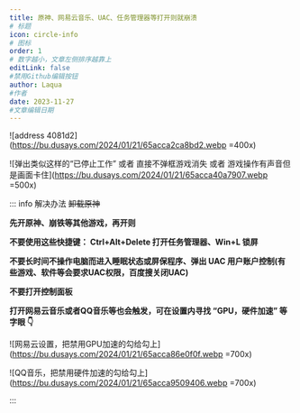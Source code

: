 ```yaml
---
title: 原神、网易云音乐、UAC、任务管理器等打开则就崩溃
# 标题
icon: circle-info
# 图标
order: 1
# 数字越小，文章左侧排序越靠上
editLink: false
#禁用Github编辑按钮
author: Laqua
#作者
date: 2023-11-27
#文章编辑日期
---
```


![address 4081d2](https://bu.dusays.com/2024/01/21/65acca2ca8bd2.webp =400x)

![弹出类似这样的“已停止工作” 或者 直接不弹框游戏消失 或者 游戏操作有声音但是画面卡住](https://bu.dusays.com/2024/01/21/65acca40a7907.webp =500x)


::: info 解决办法
~~卸载原神~~

**先开原神、崩铁等其他游戏，再开则**

**不要使用这些快捷键： Ctrl+Alt+Delete 打开任务管理器、Win+L 锁屏**

**不要长时间不操作电脑而进入睡眠状态或屏保程序、弹出 UAC 用户账户控制(有些游戏、软件等会要求UAC权限，百度搜关闭UAC)**

**不要打开控制面板**

**打开网易云音乐或者QQ音乐等也会触发，可在设置内寻找 “GPU，硬件加速” 等字眼 👇**

![网易云设置，把禁用GPU加速的勾给勾上](https://bu.dusays.com/2024/01/21/65acca86e0f0f.webp =700x)

![QQ音乐，把禁用硬件加速的勾给勾上](https://bu.dusays.com/2024/01/21/65acca9509406.webp =700x)

:::